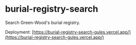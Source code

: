 # burial-registry-search
Search Green-Wood's burial registry.

Deployment: [https://burial-registry-search-gules.vercel.app/](https://burial-registry-search-gules.vercel.app/)
